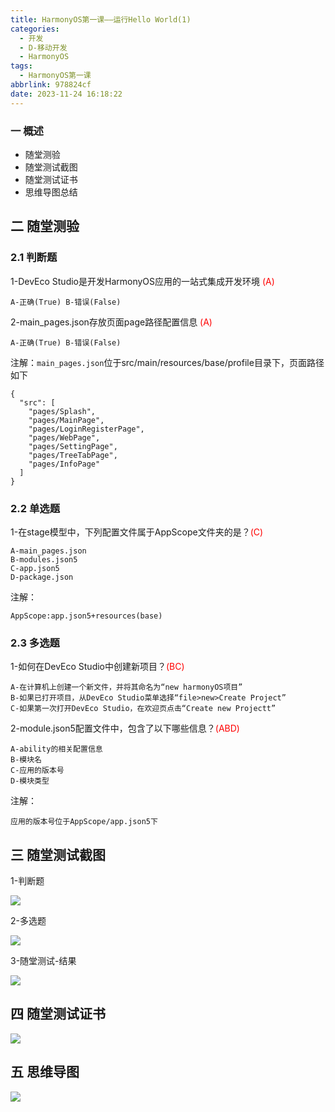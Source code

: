 ```yaml
---
title: HarmonyOS第一课——运行Hello World(1)
categories:
  - 开发
  - D-移动开发
  - HarmonyOS
tags:
  - HarmonyOS第一课
abbrlink: 978824cf
date: 2023-11-24 16:18:22
---
```

### 一  概述

* 随堂测验
* 随堂测试截图
* 随堂测试证书
* 思维导图总结

<!--more-->

## 二 随堂测验

### 2.1 判断题

1-DevEco Studio是开发HarmonyOS应用的一站式集成开发环境 <font color=red>(A)</font>

```
A-正确(True) B-错误(False)
```

2-main_pages.json存放页面page路径配置信息 <font color=red>(A)</font>

```
A-正确(True) B-错误(False)
```

注解：`main_pages.json`位于src/main/resources/base/profile目录下，页面路径如下

```
{
  "src": [
    "pages/Splash",
    "pages/MainPage",
    "pages/LoginRegisterPage",
    "pages/WebPage",
    "pages/SettingPage",
    "pages/TreeTabPage",
    "pages/InfoPage"
  ]
}
```

### 2.2 单选题

1-在stage模型中，下列配置文件属于AppScope文件夹的是？<font color=red>(C)</font>

```
A-main_pages.json
B-modules.json5
C-app.json5
D-package.json
```

注解：

```
AppScope:app.json5+resources(base)
```

### 2.3 多选题

1-如何在DevEco Studio中创建新项目？<font color=red>(BC)</font>

```
A-在计算机上创建一个新文件，并将其命名为“new harmonyOS项目”
B-如果已打开项目，从DevEco Studio菜单选择“file>new>Create Project”
C-如果第一次打开DevEco Studio，在欢迎页点击“Create new Projectt”
```

2-module.json5配置文件中，包含了以下哪些信息？<font color=red>(ABD)</font>

```
A-ability的相关配置信息
B-模块名
C-应用的版本号
D-模块类型
```

注解：

```
应用的版本号位于AppScope/app.json5下
```

## 三 随堂测试截图

1-判断题

![][1]

2-多选题

![][2]

3-随堂测试-结果

![][3]

## 四 随堂测试证书

![][4]

## 五 思维导图
![][5]



[1]:https://cdn.jsdelivr.net/gh/PGzxc/CDN/blog-hmos/harmonyos-lesson1-single-1.png
[2]:https://cdn.jsdelivr.net/gh/PGzxc/CDN/blog-hmos/harmonyos-lesson1-multiple-2.png
[3]:https://cdn.jsdelivr.net/gh/PGzxc/CDN/blog-hmos/harmonyos-lesson1-result-3.png
[4]:https://cdn.jsdelivr.net/gh/PGzxc/CDN/blog-hmos/harmonyos-lesson1-certify-4.png
[5]:https://cdn.jsdelivr.net/gh/PGzxc/CDN/blog-hmos/harmonyos-lesson1-xmind.png